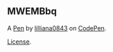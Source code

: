 MWEMBbq
-------


A [Pen](https://codepen.io/lilliana0843/pen/MWEMBbq) by [lilliana0843](https://codepen.io/lilliana0843) on [CodePen](https://codepen.io).

[License](https://codepen.io/license/pen/MWEMBbq).